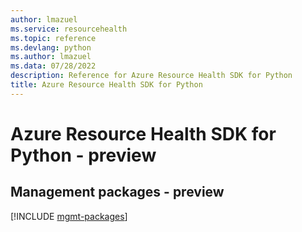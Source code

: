 ```yaml
---
author: lmazuel
ms.service: resourcehealth
ms.topic: reference
ms.devlang: python
ms.author: lmazuel
ms.data: 07/28/2022
description: Reference for Azure Resource Health SDK for Python
title: Azure Resource Health SDK for Python
---
```

# Azure Resource Health SDK for Python - preview

## Management packages - preview
[!INCLUDE [mgmt-packages](resource-health-mgmt-index.md)]